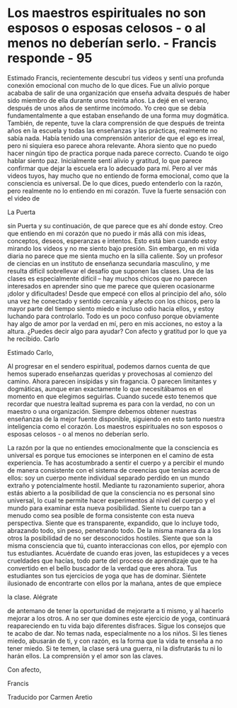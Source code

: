 # Los maestros espirituales no son esposos o esposas celosos - o al menos no deberían serlo. - Francis responde - 95

Estimado Francis, recientemente descubrí tus videos y sentí una profunda conexión emocional con mucho de lo que dices. Fue un alivio porque acababa de salir de una organización que enseña advaita después de haber sido miembro de ella durante unos treinta años. La dejé en el verano, después de unos años de sentirme incómodo. Yo creo que se debía fundamentalmente a que estaban enseñando de una forma muy dogmática. También, de repente, tuve la clara comprensión de que después de treinta años en la escuela y todas las enseñanzas y las prácticas, realmente no sabía nada. Había tenido una comprensión anterior de que el ego es irreal, pero ni siquiera eso parece ahora relevante. Ahora siento que no puedo hacer ningún tipo de practica porque nada parece correcto. Cuando te oigo hablar siento paz. Inicialmente sentí alivio y gratitud, lo que parece confirmar que dejar la escuela era lo adecuado para mí. Pero al ver más videos tuyos, hay mucho que no entiendo de forma emocional, como que la consciencia es universal. De lo que dices, puedo entenderlo con la razón, pero realmente no lo entiendo en mi corazón. Tuve la fuerte sensación con el video de

La Puerta

sin Puerta y su continuación, de que parece que es ahí donde estoy. Creo que entiendo en mi corazón que no puedo ir más allá con mis ideas, conceptos, deseos, esperanzas e intentos. Esto está bien cuando estoy mirando los videos y no me siento bajo presión. Sin embargo, en mi vida diaria no parece que me sienta mucho en la silla caliente. Soy un profesor de ciencias en un instituto de enseñanza secundaria masculino, y me resulta difícil sobrellevar el desafío que suponen las clases. Una de las clases es especialmente difícil – hay muchos chicos que no parecen interesados en aprender sino que me parece que quieren ocasionarme ¡dolor y dificultades! Desde que empecé con ellos al principio del año, sólo una vez he conectado y sentido cercanía y afecto con los chicos, pero la mayor parte del tiempo siento miedo e incluso odio hacia ellos, y estoy luchando para controlarlo. Todo es un poco confuso porque obviamente hay algo de amor por la verdad en mí, pero en mis acciones, no estoy a la altura. ¿Puedes decir algo para ayudar? Con afecto y gratitud por lo que ya he recibido. Carlo

Estimado Carlo,

Al progresar en el sendero espiritual, podemos darnos cuenta de que hemos superado enseñanzas queridas y provechosas al comienzo del camino. Ahora parecen insípidas y sin fragancia. O parecen limitantes y dogmáticas, aunque eran exactamente lo que necesitábamos en el momento en que elegimos seguirlas. Cuando sucede esto tenemos que recordar que nuestra lealtad suprema es para con la verdad, no con un maestro o una organización. Siempre debemos obtener nuestras enseñanzas de la mejor fuente disponible, siguiendo en esto tanto nuestra inteligencia como el corazón. Los maestros espirituales no son esposos o esposas celosos - o al menos no deberían serlo.

La razón por la que no entiendes emocionalmente que la consciencia es universal es porque tus emociones se interponen en el camino de esta experiencia. Te has acostumbrado a sentir el cuerpo y a percibir el mundo de manera consistente con el sistema de creencias que tenías acerca de ellos: soy un cuerpo mente individual separado perdido en un mundo extraño y potencialmente hostil. Mediante tu razonamiento superior, ahora estás abierto a la posibilidad de que la consciencia no es personal sino universal, lo cual te permite hacer experimentos al nivel del cuerpo y el mundo para examinar esta nueva posibilidad. Siente tu cuerpo tan a menudo como sea posible de forma consistente con esta nueva perspectiva. Siente que es transparente, expandido, que lo incluye todo, abrazando todo, sin peso, penetrando todo. De la misma manera da a los otros la posibilidad de no ser desconocidos hostiles. Siente que son la misma consciencia que tú, cuanto interaccionas con ellos, por ejemplo con tus estudiantes. Acuérdate de cuando eras joven, las estupideces y a veces crueldades que hacías, todo parte del proceso de aprendizaje que te ha convertido en el bello buscador de la verdad que eres ahora. Tus estudiantes son tus ejercicios de yoga que has de dominar. Siéntete ilusionado de encontrarte con ellos por la mañana, antes de que empiece

la clase. Alégrate

de antemano de tener la oportunidad de mejorarte a ti mismo, y al hacerlo mejorar a los otros. A no ser que domines este ejercicio de yoga, continuará reapareciendo en tu vida bajo diferentes disfraces. Sigue los consejos que te acabo de dar. No temas nada, especialmente no a los niños. Si les tienes miedo, abusarán de ti, y con razón, es la forma que la vida te enseña a no tener miedo. Si te temen, la clase será una guerra, ni la disfrutarás tu ni lo harán ellos. La comprensión y el amor son las claves.

Con afecto,

Francis

Traducido por Carmen Aretio

